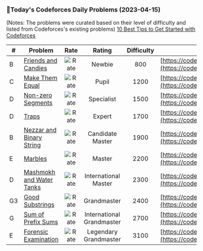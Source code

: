 ### 🌟Today's Codeforces Daily Problems (2023-04-15)
(Notes: The problems were curated based on their level of difficulty and listed from Codeforces's existing problems)
[10 Best Tips to Get Started with Codeforces](https://github.com/ika9810/Codeforces-Daily-Problems/blob/main/10%20Best%20Tips%20to%20Get%20Started%20with%20Codeforces.md)

| # | Problem | Rate| Rating | Difficulty | Contest |
|---| ----- | :--------: | :----------: | :----------: | ---------- |
|B|[Friends and Candies](https://codeforces.com/contest/1538/problem/B)|![Rate](https://img.shields.io/badge/Newbie-800-lightgrey)|Newbie|800|[https://codeforces.com/contest/1538](https://codeforces.com/contest/1538)|
|C|[Make Them Equal](https://codeforces.com/contest/1594/problem/C)|![Rate](https://img.shields.io/badge/Pupil-1200-brightgreen)|Pupil|1200|[https://codeforces.com/contest/1594](https://codeforces.com/contest/1594)|
|D|[Non-zero Segments](https://codeforces.com/contest/1426/problem/D)|![Rate](https://img.shields.io/badge/Specialist-1500-9cf)|Specialist|1500|[https://codeforces.com/contest/1426](https://codeforces.com/contest/1426)|
|D|[Traps](https://codeforces.com/contest/1684/problem/D)|![Rate](https://img.shields.io/badge/Expert-1700-blue)|Expert|1700|[https://codeforces.com/contest/1684](https://codeforces.com/contest/1684)|
|B|[Nezzar and Binary String](https://codeforces.com/contest/1477/problem/B)|![Rate](https://img.shields.io/badge/Candidate%20Master-1900-blueviolet)|Candidate Master|1900|[https://codeforces.com/contest/1477](https://codeforces.com/contest/1477)|
|E|[Marbles](https://codeforces.com/contest/1215/problem/E)|![Rate](https://img.shields.io/badge/Master-2200-orange)|Master|2200|[https://codeforces.com/contest/1215](https://codeforces.com/contest/1215)|
|D|[Mashmokh and Water Tanks](https://codeforces.com/contest/414/problem/D)|![Rate](https://img.shields.io/badge/International%20Master-2300-orange)|International Master|2300|[https://codeforces.com/contest/414](https://codeforces.com/contest/414)|
|G3|[Good Substrings](https://codeforces.com/contest/316/problem/G3)|![Rate](https://img.shields.io/badge/Grandmaster-2400-red)|Grandmaster|2400|[https://codeforces.com/contest/316](https://codeforces.com/contest/316)|
|G|[Sum of Prefix Sums](https://codeforces.com/contest/1303/problem/G)|![Rate](https://img.shields.io/badge/International%20Grandmaster-2700-red)|International Grandmaster|2700|[https://codeforces.com/contest/1303](https://codeforces.com/contest/1303)|
|E|[Forensic Examination](https://codeforces.com/contest/666/problem/E)|![Rate](https://img.shields.io/badge/Legendary%20Grandmaster-3100-red)|Legendary Grandmaster|3100|[https://codeforces.com/contest/666](https://codeforces.com/contest/666)|

